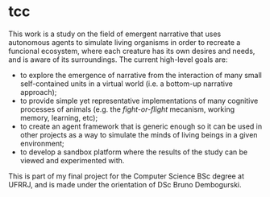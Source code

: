 # tcc
This work is a study on the field of emergent narrative that uses autonomous agents to simulate living organisms in order to recreate a funcional ecosystem, where each creature has its own desires and needs, and is aware of its surroundings. The current high-level goals are:
- to explore the emergence of narrative from the interaction of many small self-contained units in a virtual world (i.e. a bottom-up narrative approach);
- to provide simple yet representative implementations of many cognitive processes of animals (e.g. the *fight-or-flight* mecanism, working memory, learning, etc);
- to create an agent framework that is generic enough so it can be used in other projects as a way to simulate the minds of living beings in a given environment;
- to develop a sandbox platform where the results of the study can be viewed and experimented with.

This is part of my final project for the Computer Science BSc degree at UFRRJ, and is made under the orientation of DSc Bruno Dembogurski.
